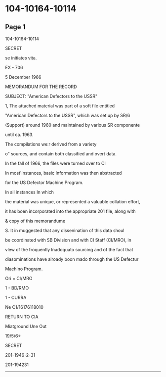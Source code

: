 # 104-10164-10114

## Page 1

104-10164-10114

SECRET

se initiates vita.

EX - 706

5 December 1966

MEMORANDUM FOR THE RECORD

SUBJECT: "American Defectors to the USSR"

1, The attached material was part of a soft file entitled

"American Defectors to the USSR", which was set up by SR/6

(Support) around 1960 and maintained by varlous SR componente

until ca. 1963.

The compilations we:r derived from a variety

o" sources, and contain both classified and overt data.

In the fall of 1966, the files were turned over to CI

In most'instances, basic Information was then abstracted

for the US Defector Machine Program.

In all instances In which

the material was unique, or represented a valuable collation effort,

it has boen incorporated into the appropriate 201 file, along with

& copy of this memorandume

S. It in muggested that any dissenination of this data shoul

be coordinated with SB Division and with CI Staff (CI/MRO), in

vlew of the froquently Inadoquato sourcing and of the fact that

diasominations have alroady boon mado through the US Defectur

Machino Program.

Ori = CI/MRO

1 - BD/RMO

1 - CURRA

Ne C1/16176118010

RETURN TO CIA

Miatground Une Out

19/5/6÷

SECRET

201-1946-2-31

201-194231

---

